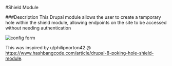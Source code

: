 #Shield Module

###Description
This Drupal module allows the user to create a 
temporary hole within the shield module, 
allowing endpoints on the site to be accessed
without needing authentication

![config form](https://www.drupal.org/files/styles/grid-3-2x/public/project-images/image_22.png?itok=D3cbaoPZ)


This was inspired by u/philipnorton42 @ https://www.hashbangcode.com/article/drupal-8-poking-hole-shield-module.


